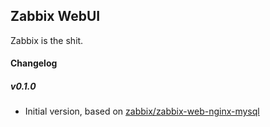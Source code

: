 ## Zabbix WebUI
Zabbix is the shit.

#### Changelog

##### v0.1.0
* Initial version, based on [zabbix/zabbix-web-nginx-mysql](https://hub.docker.com/r/zabbix/zabbix-web-nginx-mysql/)


